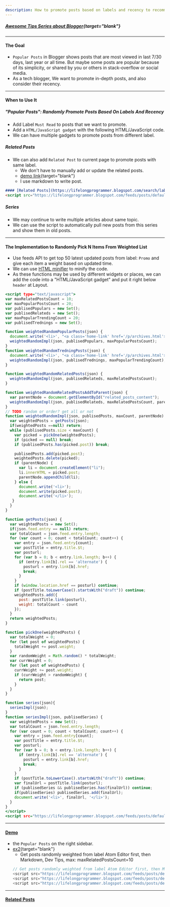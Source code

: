 ```yaml
---
description: How to promote posts based on labels and recency to recommend popular posts, related posts, series.
---
```


##### [Awesome Tips Series about Blogger](https://lifelongprogrammer.blogspot.com/search/label/Blogger_Series){target="blank"}
<script src="https://lifelongprogrammer.blogspot.com/feeds/posts/default/-/Blogger_Series?orderby=updated&amp;alt=json-in-script&amp;callback=series&amp;max-results=20"></script>

---


<!-- Boost in-depth posts based on Labels and recency: Weighted Random Sampling -->
#### The Goal
- `Popular Posts` in Blogger shows posts that are most viewed in last 7/30 days, last year or all time. But maybe some posts are popular because of its simplicity, or shared by you or others in stack-overflow or social media.
- As a tech blogger, We want to promote in-depth posts, and also consider their recency.

---

#### When to Use It
##### "Popular Posts": Randomly Promote Posts Based On Labels And Recency
- Add Label `Must Read` to posts that we want to promote.
- Add a `HTML/JavaScript gadget` with the following HTML/JavaScript code.
- We can have multiple gadgets to promote posts from different label.

##### Related Posts
- We can also add `Related Post` to current page to promote posts with same label.
  - We don't have to manually add or update the related posts.
  - [demo link](https://lifelongprogrammer.blogspot.com/2019/03/how-to-promote-posts-based-on-label-and-recency-in-blogger.html#related){target="blank"}
  - I use markdown to write post.
```markdown
#### [Related Posts](https://lifelongprogrammer.blogspot.com/search/label/Blogger)
<script src="https://lifelongprogrammer.blogspot.com/feeds/posts/default/-/Blogger?orderby=updated&amp;alt=json-in-script&amp;callback=weightedRandomRelatedPosts&amp;max-results=20"></script>
```

##### Series
- We may continue to write multiple articles about same topic.
- We can use the script to automatically pull new posts from this series and show them in old posts.

---

#### The Implementation to Randomly Pick N Items From Weighted List
- Use feeds API to get top 50 latest updated posts from label: `Promo` and give each item a weight based on updated time.
- We can use [HTML minifier](http://minifycode.com/html-minifier/) to minify the code.
- As these functions may be used by different widgets or places, we can add the code into a "HTML/JavaScript gadget" and put it right below `header` at Layout.
<!-- <style type="text/css">
.gist .blob-code-inner {
    white-space: pre-wrap; !important
    word-break: break-all !important;
}
</style>
<script src="https://gist.github.com/jefferyyuan/4df8462c5a267b978297846119d042a3.js"></script> -->

``` {.html .numberLines .lineAnchors}
<script type="text/javascript">
var maxRelatedPostsCount = 10;
var maxPopularPostsCount = 20;
var publisedPopulars = new Set();
var publisedRelateds = new Set();
var maxPopularTrendingCount = 20;
var publisedTrednings = new Set();

function weightedRandomPopularPosts(json) {
  document.write('<li>', "<a class='home-link' href='/p/archives.html'>Archives</a>", '</li>');
  weightedRandomImpl(json, publisedPopulars, maxPopularPostsCount);
}
function weightedRandomTredningPosts(json) {
  document.write('<li>', "<a class='home-link' href='/p/archives.html'>Archives</a>", '</li>');
  weightedRandomImpl(json, publisedTrednings, maxPopularTrendingCount);
}

function weightedRandomRelatedPosts(json) {
  weightedRandomImpl(json, publisedRelateds, maxRelatedPostsCount);
}

function weightedRandomRelatedPostsAddToParent(json) {
  var parentNode = document.getElementById("related_posts_content");
  weightedRandomImpl(json, publisedRelateds, maxRelatedPostsCount, parentNode);
}
// TODO random or order? get all or not
function weightedRandomImpl(json, publisedPosts, maxCount, parentNode) {
  var weightedPosts = getPosts(json);
  if(weightedPosts ==null) return;
  while (publisedPosts.size < maxCount) {
    var picked = pickOne(weightedPosts);
    if (picked == null) break;
    if (publisedPosts.has(picked.post)) break;

    publisedPosts.add(picked.post);
    weightedPosts.delete(picked);
    if (parentNode) {
      var li = document.createElement("li");
      li.innerHTML = picked.post;
      parentNode.appendChild(li);
    } else {
      document.write('<li>');
      document.write(picked.post);
      document.write('</li>');
   }
  }
}

function getPosts(json) {
  var weightedPosts = new Set();
  if(json.feed.entry == null) return;
  var totalCount = json.feed.entry.length;
  for (var count = 0; count < totalCount; count++) {
    var entry = json.feed.entry[count];
    var postTitle = entry.title.$t;
    var posturl;
    for (var b = 0; b < entry.link.length; b++) {
      if (entry.link[b].rel == 'alternate') {
        posturl = entry.link[b].href;
        break;
      }
    }
    if (window.location.href == posturl) continue;
    if (postTitle.toLowerCase().startsWith("draft")) continue;
    weightedPosts.add({
      post: postTitle.link(posturl),
      weight: totalCount - count
    });
  }
  return weightedPosts;
}

function pickOne(weightedPosts) {
  var totalWeight = 0;
  for (let post of weightedPosts) {
    totalWeight += post.weight;
  }
  var randomWeight = Math.random() * totalWeight;
  var currWeight = 0;
  for (let post of weightedPosts) {
    currWeight += post.weight;
    if (currWeight > randomWeight) {
      return post;
    }
  }
}

function series(json){
  seriesImpl(json);
}
function seriesImpl(json, publisedSeries) {
  var weightedPosts = new Set();
  var totalCount = json.feed.entry.length;
  for (var count = 0; count < totalCount; count++) {
    var entry = json.feed.entry[count];
    var postTitle = entry.title.$t;
    var posturl;
    for (var b = 0; b < entry.link.length; b++) {
      if (entry.link[b].rel == 'alternate') {
        posturl = entry.link[b].href;
        break;
      }
    }
    if (postTitle.toLowerCase().startsWith("draft")) continue;
    var finalUrl = postTitle.link(posturl);
    if (publisedSeries && publisedSeries.has(finalUrl)) continue;
    if(publisedSeries) publisedSeries.add(finalUrl);
    document.write('<li>', finalUrl, '</li>');
  }
}
</script>
<script src="https://lifelongprogrammer.blogspot.com/feeds/posts/default/-/Must Read?orderby=updated&alt=json-in-script&callback=weightedRandomPopularPosts&max-results=60">
```

---

#### [Demo](https://lifelongprogrammer.blogspot.com/2019/03/how-to-promote-posts-based-on-label-and-recency-in-blogger.html)
- the `Popular Posts` on the right sidebar.
- [ex2](https://lifelongprogrammer.blogspot.com/2017/10/awesome-tips-about-atom-editor.html#related-posts){target="blank"}
  - Get posts randomly weighted from label Atom Editor first, then Markdown, Dev Tips, max: maxRelatedPostsCount=10
  ```js
  // Get posts randomly weighted from label Atom Editor first, then Markdown, Dev Tips, max: maxRelatedPostsCount=10
  <script src="https://lifelongprogrammer.blogspot.com/feeds/posts/default/-/Atom Editor?orderby=updated&amp;alt=json-in-script&amp;callback=weightedRandomRelatedPosts&amp;max-results=20"></script>
  <script src="https://lifelongprogrammer.blogspot.com/feeds/posts/default/-/Markdown?orderby=updated&amp;alt=json-in-script&amp;callback=weightedRandomRelatedPosts&amp;max-results=20"></script>
  <script src="https://lifelongprogrammer.blogspot.com/feeds/posts/default/-/Dev Tips?orderby=updated&amp;alt=json-in-script&amp;callback=weightedRandomRelatedPosts&amp;max-results=20"></script>
  ```
---

#### [Related Posts](https://lifelongprogrammer.blogspot.com/search/label/Blogger)<a name="related"></a>
<script src="https://lifelongprogrammer.blogspot.com/feeds/posts/default/-/Blogger?orderby=updated&amp;alt=json-in-script&amp;callback=weightedRandomRelatedPosts&amp;max-results=20"></script>
<script src="https://lifelongprogrammer.blogspot.com/feeds/posts/default/-/Google?orderby=updated&amp;alt=json-in-script&amp;callback=weightedRandomRelatedPosts&amp;max-results=20"></script>